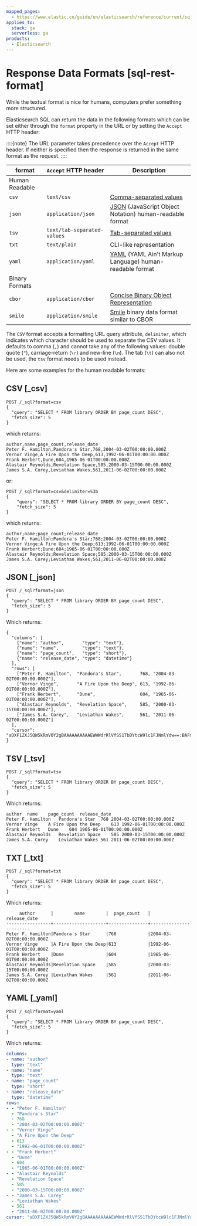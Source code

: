 ```yaml
---
mapped_pages:
  - https://www.elastic.co/guide/en/elasticsearch/reference/current/sql-rest-format.html
applies_to:
  stack: ga
  serverless: ga
products:
  - Elasticsearch
---
```


# Response Data Formats [sql-rest-format]

While the textual format is nice for humans, computers prefer something more structured.

Elasticsearch SQL can return the data in the following formats which can be set either through the `format` property in the URL or by setting the `Accept` HTTP header:

::::{note} 
The URL parameter takes precedence over the `Accept` HTTP header. If neither is specified then the response is returned in the same format as the request.
::::


| format | `Accept` HTTP header | Description |
| --- | --- | --- |
| Human Readable |
| `csv` | `text/csv` | [Comma-separated values](https://en.wikipedia.org/wiki/Comma-separated_values) |
| `json` | `application/json` | [JSON](https://www.json.org/) (JavaScript Object Notation) human-readable format |
| `tsv` | `text/tab-separated-values` | [Tab-separated values](https://en.wikipedia.org/wiki/Tab-separated_values) |
| `txt` | `text/plain` | CLI-like representation |
| `yaml` | `application/yaml` | [YAML](https://en.wikipedia.org/wiki/YAML) (YAML Ain’t Markup Language) human-readable format |
| Binary Formats |
| `cbor` | `application/cbor` | [Concise Binary Object Representation](https://cbor.io/) |
| `smile` | `application/smile` | [Smile](https://en.wikipedia.org/wiki/Smile_(data_interchange_format)) binary data format similar to CBOR |

The `CSV` format accepts a formatting URL query attribute, `delimiter`, which indicates which character should be used to separate the CSV values. It defaults to comma (`,`) and cannot take any of the following values: double quote (`"`), carriage-return (`\r`) and new-line (`\n`). The tab (`\t`) can also not be used, the `tsv` format needs to be used instead.

Here are some examples for the human readable formats:

## CSV [_csv]

```console
POST /_sql?format=csv
{
  "query": "SELECT * FROM library ORDER BY page_count DESC",
  "fetch_size": 5
}
```

which returns:

```text
author,name,page_count,release_date
Peter F. Hamilton,Pandora's Star,768,2004-03-02T00:00:00.000Z
Vernor Vinge,A Fire Upon the Deep,613,1992-06-01T00:00:00.000Z
Frank Herbert,Dune,604,1965-06-01T00:00:00.000Z
Alastair Reynolds,Revelation Space,585,2000-03-15T00:00:00.000Z
James S.A. Corey,Leviathan Wakes,561,2011-06-02T00:00:00.000Z
```

or:

```console
POST /_sql?format=csv&delimiter=%3b
{
    "query": "SELECT * FROM library ORDER BY page_count DESC",
    "fetch_size": 5
}
```

which returns:

```text
author;name;page_count;release_date
Peter F. Hamilton;Pandora's Star;768;2004-03-02T00:00:00.000Z
Vernor Vinge;A Fire Upon the Deep;613;1992-06-01T00:00:00.000Z
Frank Herbert;Dune;604;1965-06-01T00:00:00.000Z
Alastair Reynolds;Revelation Space;585;2000-03-15T00:00:00.000Z
James S.A. Corey;Leviathan Wakes;561;2011-06-02T00:00:00.000Z
```


## JSON [_json]

```console
POST /_sql?format=json
{
  "query": "SELECT * FROM library ORDER BY page_count DESC",
  "fetch_size": 5
}
```

Which returns:

```console-result
{
  "columns": [
    {"name": "author",       "type": "text"},
    {"name": "name",         "type": "text"},
    {"name": "page_count",   "type": "short"},
    {"name": "release_date", "type": "datetime"}
  ],
  "rows": [
    ["Peter F. Hamilton",  "Pandora's Star",       768, "2004-03-02T00:00:00.000Z"],
    ["Vernor Vinge",       "A Fire Upon the Deep", 613, "1992-06-01T00:00:00.000Z"],
    ["Frank Herbert",      "Dune",                 604, "1965-06-01T00:00:00.000Z"],
    ["Alastair Reynolds",  "Revelation Space",     585, "2000-03-15T00:00:00.000Z"],
    ["James S.A. Corey",   "Leviathan Wakes",      561, "2011-06-02T00:00:00.000Z"]
  ],
  "cursor": "sDXF1ZXJ5QW5kRmV0Y2gBAAAAAAAAAAEWWWdrRlVfSS1TbDYtcW9lc1FJNmlYdw==:BAFmBmF1dGhvcgFmBG5hbWUBZgpwYWdlX2NvdW50AWYMcmVsZWFzZV9kYXRl+v///w8="
}
```


## TSV [_tsv]

```console
POST /_sql?format=tsv
{
  "query": "SELECT * FROM library ORDER BY page_count DESC",
  "fetch_size": 5
}
```

Which returns:

```text
author	name	page_count	release_date
Peter F. Hamilton	Pandora's Star	768	2004-03-02T00:00:00.000Z
Vernor Vinge	A Fire Upon the Deep	613	1992-06-01T00:00:00.000Z
Frank Herbert	Dune	604	1965-06-01T00:00:00.000Z
Alastair Reynolds	Revelation Space	585	2000-03-15T00:00:00.000Z
James S.A. Corey	Leviathan Wakes	561	2011-06-02T00:00:00.000Z
```


## TXT [_txt]

```console
POST /_sql?format=txt
{
  "query": "SELECT * FROM library ORDER BY page_count DESC",
  "fetch_size": 5
}
```

Which returns:

```text
     author      |        name        |  page_count   |      release_date
-----------------+--------------------+---------------+------------------------
Peter F. Hamilton|Pandora's Star      |768            |2004-03-02T00:00:00.000Z
Vernor Vinge     |A Fire Upon the Deep|613            |1992-06-01T00:00:00.000Z
Frank Herbert    |Dune                |604            |1965-06-01T00:00:00.000Z
Alastair Reynolds|Revelation Space    |585            |2000-03-15T00:00:00.000Z
James S.A. Corey |Leviathan Wakes     |561            |2011-06-02T00:00:00.000Z
```


## YAML [_yaml]

```console
POST /_sql?format=yaml
{
  "query": "SELECT * FROM library ORDER BY page_count DESC",
  "fetch_size": 5
}
```

Which returns:

```yaml
columns:
- name: "author"
  type: "text"
- name: "name"
  type: "text"
- name: "page_count"
  type: "short"
- name: "release_date"
  type: "datetime"
rows:
- - "Peter F. Hamilton"
  - "Pandora's Star"
  - 768
  - "2004-03-02T00:00:00.000Z"
- - "Vernor Vinge"
  - "A Fire Upon the Deep"
  - 613
  - "1992-06-01T00:00:00.000Z"
- - "Frank Herbert"
  - "Dune"
  - 604
  - "1965-06-01T00:00:00.000Z"
- - "Alastair Reynolds"
  - "Revelation Space"
  - 585
  - "2000-03-15T00:00:00.000Z"
- - "James S.A. Corey"
  - "Leviathan Wakes"
  - 561
  - "2011-06-02T00:00:00.000Z"
cursor: "sDXF1ZXJ5QW5kRmV0Y2gBAAAAAAAAAAEWWWdrRlVfSS1TbDYtcW9lc1FJNmlYdw==:BAFmBmF1dGhvcgFmBG5hbWUBZgpwYWdlX2NvdW50AWYMcmVsZWFzZV9kYXRl+v///w8="
```


